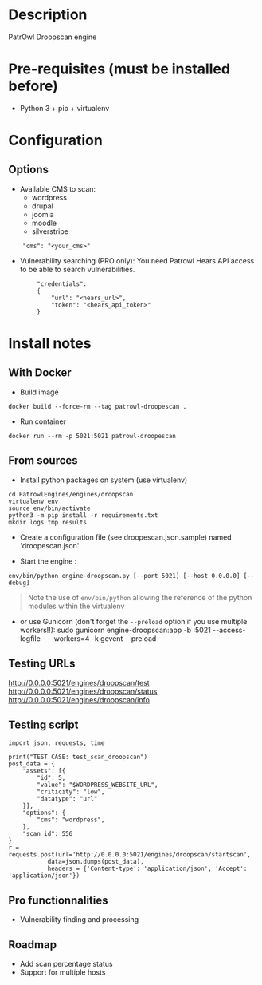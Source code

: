 # Description
PatrOwl Droopscan engine

# Pre-requisites (must be installed before)
- Python 3 + pip + virtualenv

# Configuration
## Options
- Available CMS to scan:
    * wordpress
    * drupal
    * joomla
    * moodle
    * silverstripe
```
    "cms": "<your_cms>"
```
- Vulnerability searching (PRO only):
You need Patrowl Hears API access to be able to search vulnerabilities.

```
        "credentials":
        {
            "url": "<hears_url>",
            "token": "<hears_api_token>"
        }
```

# Install notes
## With Docker
- Build image
```
docker build --force-rm --tag patrowl-droopescan .
```
 - Run container
 ```
 docker run --rm -p 5021:5021 patrowl-droopescan
 ```

## From sources
- Install python packages on system (use virtualenv)
```
cd PatrowlEngines/engines/droopscan
virtualenv env
source env/bin/activate
python3 -m pip install -r requirements.txt
mkdir logs tmp results
```
- Create a configuration file (see droopescan.json.sample) named 'droopescan.json'

- Start the engine :
```
env/bin/python engine-droopscan.py [--port 5021] [--host 0.0.0.0] [--debug]
```
> Note the use of `env/bin/python` allowing the reference of the python modules within the virtualenv

- or use Gunicorn (don't forget the `--preload` option if you use multiple workers!!):
sudo gunicorn engine-droopscan:app -b :5021 --access-logfile - --workers=4 -k gevent --preload

## Testing URLs
http://0.0.0.0:5021/engines/droopscan/test
http://0.0.0.0:5021/engines/droopscan/status
http://0.0.0.0:5021/engines/droopscan/info

## Testing script
```
import json, requests, time

print("TEST CASE: test_scan_droopscan")
post_data = {
    "assets": [{
        "id": 5,
        "value": "$WORDPRESS_WEBSITE_URL",
        "criticity": "low",
        "datatype": "url"
    }],
    "options": {
        "cms": "wordpress",
    },
    "scan_id": 556
}
r = requests.post(url='http://0.0.0.0:5021/engines/droopscan/startscan',
           data=json.dumps(post_data),
           headers = {'Content-type': 'application/json', 'Accept': 'application/json'})
```

## Pro functionnalities
- Vulnerability finding and processing


## Roadmap
- Add scan percentage status
- Support for multiple hosts

